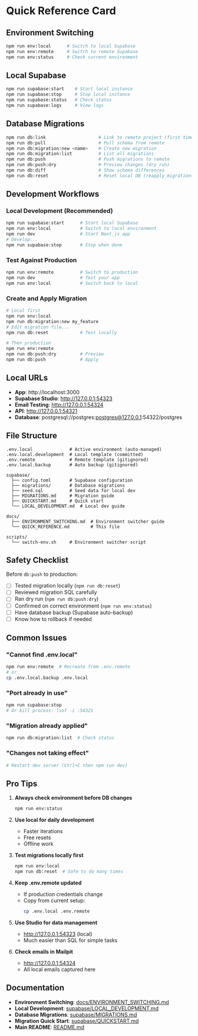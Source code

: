 # Quick Reference Card

## Environment Switching

```bash
npm run env:local      # Switch to local Supabase
npm run env:remote     # Switch to remote Supabase
npm run env:status     # Check current environment
```

## Local Supabase

```bash
npm run supabase:start    # Start local instance
npm run supabase:stop     # Stop local instance
npm run supabase:status   # Check status
npm run supabase:logs     # View logs
```

## Database Migrations

```bash
npm run db:link                    # Link to remote project (first time)
npm run db:pull                    # Pull schema from remote
npm run db:migration:new <name>    # Create new migration
npm run db:migration:list          # List all migrations
npm run db:push                    # Push migrations to remote
npm run db:push:dry                # Preview changes (dry run)
npm run db:diff                    # Show schema differences
npm run db:reset                   # Reset local DB (reapply migrations)
```

## Development Workflows

### Local Development (Recommended)

```bash
npm run supabase:start      # Start local Supabase
npm run env:local           # Switch to local environment
npm run dev                 # Start Next.js app
# Develop...
npm run supabase:stop       # Stop when done
```

### Test Against Production

```bash
npm run env:remote          # Switch to production
npm run dev                 # Test your app
npm run env:local           # Switch back to local
```

### Create and Apply Migration

```bash
# Local first
npm run env:local
npm run db:migration:new my_feature
# Edit migration file...
npm run db:reset            # Test locally

# Then production
npm run env:remote
npm run db:push:dry         # Preview
npm run db:push             # Apply
```

## Local URLs

- **App**: http://localhost:3000
- **Supabase Studio**: http://127.0.0.1:54323
- **Email Testing**: http://127.0.0.1:54324
- **API**: http://127.0.0.1:54321
- **Database**: postgresql://postgres:postgres@127.0.0.1:54322/postgres

## File Structure

```
.env.local              # Active environment (auto-managed)
.env.local.development  # Local template (committed)
.env.remote             # Remote template (gitignored)
.env.local.backup       # Auto backup (gitignored)

supabase/
  ├── config.toml       # Supabase configuration
  ├── migrations/       # Database migrations
  ├── seed.sql          # Seed data for local dev
  ├── MIGRATIONS.md     # Migration guide
  ├── QUICKSTART.md     # Quick start
  └── LOCAL_DEVELOPMENT.md  # Local dev guide

docs/
  ├── ENVIRONMENT_SWITCHING.md  # Environment switcher guide
  └── QUICK_REFERENCE.md        # This file

scripts/
  └── switch-env.sh     # Environment switcher script
```

## Safety Checklist

Before `db:push` to production:

- [ ] Tested migration locally (`npm run db:reset`)
- [ ] Reviewed migration SQL carefully
- [ ] Ran dry run (`npm run db:push:dry`)
- [ ] Confirmed on correct environment (`npm run env:status`)
- [ ] Have database backup (Supabase auto-backup)
- [ ] Know how to rollback if needed

## Common Issues

### "Cannot find .env.local"
```bash
npm run env:remote  # Recreate from .env.remote
# or
cp .env.local.backup .env.local
```

### "Port already in use"
```bash
npm run supabase:stop
# Or kill process: lsof -i :54321
```

### "Migration already applied"
```bash
npm run db:migration:list  # Check status
```

### "Changes not taking effect"
```bash
# Restart dev server (Ctrl+C then npm run dev)
```

## Pro Tips

1. **Always check environment before DB changes**
   ```bash
   npm run env:status
   ```

2. **Use local for daily development**
   - Faster iterations
   - Free resets
   - Offline work

3. **Test migrations locally first**
   ```bash
   npm run env:local
   npm run db:reset  # Safe to do many times
   ```

4. **Keep .env.remote updated**
   - If production credentials change
   - Copy from current setup:
     ```bash
     cp .env.local .env.remote
     ```

5. **Use Studio for data management**
   - http://127.0.0.1:54323 (local)
   - Much easier than SQL for simple tasks

6. **Check emails in Mailpit**
   - http://127.0.0.1:54324
   - All local emails captured here

## Documentation

- **Environment Switching**: [docs/ENVIRONMENT_SWITCHING.md](./ENVIRONMENT_SWITCHING.md)
- **Local Development**: [supabase/LOCAL_DEVELOPMENT.md](../supabase/LOCAL_DEVELOPMENT.md)
- **Database Migrations**: [supabase/MIGRATIONS.md](../supabase/MIGRATIONS.md)
- **Migration Quick Start**: [supabase/QUICKSTART.md](../supabase/QUICKSTART.md)
- **Main README**: [README.md](../README.md)
